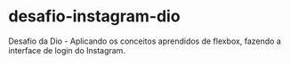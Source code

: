 # desafio-instagram-dio
 Desafio da Dio - Aplicando os conceitos aprendidos de flexbox, fazendo a interface de login do Instagram.
